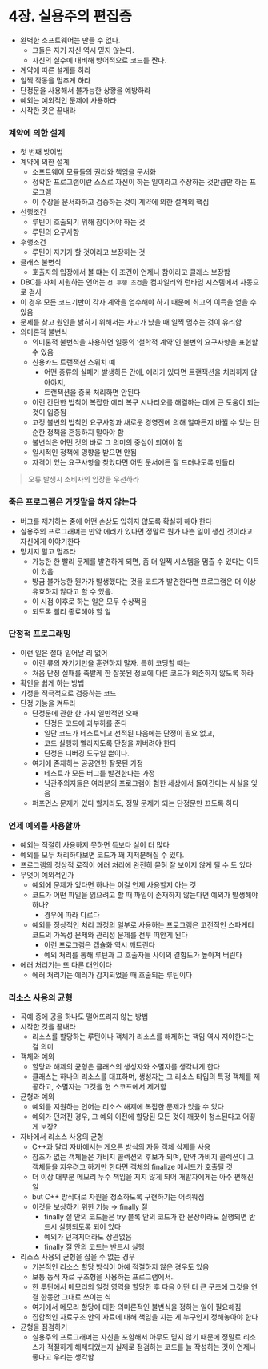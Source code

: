 # 4장. 실용주의 편집증

- 완벽한 소프트웨어는 만들 수 없다.
    - 그들은 자기 자신 역시 믿지 않는다.
    - 자신의 실수에 대비해 방어적으로 코드를 짠다.
- 계약에 따른 설계를 하라
- 일찍 작동을 멈추게 하라
- 단정문을 사용해서 불가능한 상황을 예방하라
- 예외는 예외적인 문제에 사용하라
- 시작한 것은 끝내라

### 계약에 의한 설계

- 첫 번째 방어법
- 계약에 의한 설계
    - 소프트웨어 모듈들의 권리와 책임을 문서화
    - 정확한 프로그램이란 스스로 자신이 하는 일이라고 주장하는 것만큼만 하는 프로그램
    - 이 주장을 문서화하고 검증하는 것이 계약에 의한 설계의 핵심
- 선행조건
    - 루틴이 호출되기 위해 참이어야 하는 것
    - 루틴의 요구사항
- 후행조건
    - 루틴이 자기가 할 것이라고 보장하는 것
- 클래스 불변식
    - 호출자의 입장에서 볼 떄는 이 조건이 언제나 참이라고 클래스 보장함
- DBC를 자체 지원하는 언어는 `선 후행 조건`을 컴파일러와 런타임 시스템에서 자동으로 검사
- 이 경우 모든 코드기반이 각자 계약을 엄수해야 하기 때문에 최고의 이득을 얻을 수 있음
- 문제를 찾고 원인을 밝히기 위해서는 사고가 났을 때 일찍 멈추는 것이 유리함
- 의미론적 불변식
    - 의미론적 불변식을 사용하면 일종의 ‘철학적 계약'인 불변의 요구사항을 표현할 수 있음
    - 신용카드 트랜잭션 스위치 예
        - 어떤 종류의 실패가 발생하든 간에, 에러가 있다면 트랜잭션을 처리하지 않아야지,
        - 트랜잭션을 중복 처리하면 안된다
    - 이런 간단한 법칙이 복잡한 에러 복구 시나리오를 해결하는 데에 큰 도움이 되는 것이 입증됨
    - 고정 불변의 법칙인 요구사항과 새로운 경영진에 의해 얼마든지 바뀔 수 있는 단순한 정책을 혼동하지 말아야 함
    - 불변식은 어떤 것의 바로 그 의미의 중심이 되어야 함
    - 일시적인 정책에 영향을 받으면 안됨
    - 자격이 있는 요구사항을 찾았다면 어떤 문서에든 잘 드러나도록 만들라

> 오류 발생시 소비자의 입장을 우선하라
>

### 죽은 프로그램은 거짓말을 하지 않는다

- 버그를 제거하는 중에 어떤 손상도 입히지 않도록 확실히 해야 한다
- 실용주의 프로그래머는 만약 에러가 있다면 정말로 뭔가 나쁜 일이 생신 것이라고 자신에게 이야기한다
- 망치지 말고 멈추라
    - 가능한 한 빨리 문제를 발견하게 되면, 좀 더 일찍 시스템을 멈출 수 있다는 이득이 있음
    - 방금 불가능한 뭔가가 발생했다는 것을 코드가 발견한다면 프로그램은 더 이상 유효하지 않다고 할 수 있음.
    - 이 시점 이후로 하는 일은 모두 수상쩍음
    - 되도록 빨리 종료해야 할 일

### 단정적 프로그래밍

- 이런 일은 절대 일어날 리 없어
    - 이런 류의 자기기만을 훈련하지 말자. 특히 코딩할 때는
    - 처음 단정 실패를 촉발케 한 잘못된 정보에 다른 코드가 의존하지 않도록 하라
- 확인을 쉽게 하는 방법
- 가정을 적극적으로 검증하는 코드
- 단정 기능을 켜두라
    - 단정문에 관한 한 가지 일반적인 오해
        - 단정은 코드에 과부하를 준다
        - 일단 코드가 테스트되고 선적된 다음에는 단정이 필요 없고,
        - 코드 실행히 빨라지도록 단정을 꺼버려야 한다
        - 단정은 디버깅 도구일 뿐이다.
    - 여기에 존재하는 공공연한 잘못된 가정
        - 테스트가 모든 버그를 발견한다는 가정
        - 낙관주의자들은 여러분의 프로그램이 험한 세상에서 돌아간다는 사실을 잊음
    - 퍼포먼스 문제가 있다 할지라도, 정말 문제가 되는 단정문만 끄도록 하다

### 언제 예외를 사용할까

- 예외는 적절히 사용하지 못하면 득보다 실이 더 많다
- 예외를 모두 처리하다보면 코드가 꽤 지저분해질 수 있다.
- 프로그램의 정상적 로직이 에러 처리에 완전히 묻혀 잘 보이지 않게 될 수 도 있다
- 무엇이 예외적인가
    - 예외에 문제가 있다면 하나는 이걸 언제 사용할지 아는 것
    - 코드가 어떤 파일을 읽으려고 할 때 파일이 존재하지 않는다면 예외가 발생해야 하나?
        - 경우에 따라 다르다
    - 예외를 정상적인 처리 과정의 일부로 사용하는 프로그램은 고전적인 스파게티 코드의 가독성 문제와 관리성 문제를 전부 떠안게 된다
        - 이런 프로그램은 캡슐화 역시 깨트린다
        - 예외 처리를 통해 루틴과 그 호출자들 사이의 결합도가 높아져 버린다
- 에러 처리기는 또 다른 대안이다
    - 에러 처리기는 에러가 감지되었을 때 호출되는 루틴이다

### 리소스 사용의 균형

- 곡예 중에 공을 하나도 떨어뜨리지 않는 방법
- 시작한 것을 끝내라
    - 리소스를 할당하는 루틴이나 객체가 리소스를 해제하는 책임 역시 져야한다는 걸 의미
- 객체와 예외
    - 할당과 해제의 균형은 클래스의 생성자와 소멸자를 생각나게 한다
    - 클래스는 하나의 리소스를 대표하며, 생성자는 그 리소스 타입의 특정 객체를 제공하고, 소멸자는 그것을 현 스코프에서 제거함
- 균형과 예외
    - 예외를 지원하는 언어는 리소스 해제에 복잡한 문제가 있을 수 있다
    - 예외가 던져진 경우, 그 예외 이전에 할당된 모든 것이 깨끗이 청소된다고 어떻게 보장?
- 자바에서 리소스 사용의 균형
    - C++과 달리 자바에서는 게으른 방식의 자동 객체 삭제를 사용
    - 참조가 없는 객체들은 가비지 콜렉션의 후보가 되며, 만약 가비지 콜렉션이 그 객체들을 지우려고 하기만 한다면 객체의 finalize 메서드가 호출될 것
    - 더 이상 대부분 메모리 누수 책임을 지지 않게 되어 개발자에게는 아주 편해진 일
    - but C++ 방식대로 자원을 청소하도록 구현하기는 어려워짐
    - 이것을 보상하기 위한 기능 → finally 절
        - finally 절 안의 코드들은 try 블록 안의 코드가 한 문장이라도 실행되면 반드시 실행되도록 되어 있다
        - 예외가 던져지더라도 상관없음
        - finally 절 안의 코드는 반드시 실행
- 리소스 사용의 균형을 잡을 수 없는 경우
    - 기본적인 리소스 할당 방식이 아예 적절하지 않은 경우도 있음
    - 보통 동적 자료 구조형을 사용하는 프로그램에서..
    - 한 루틴에서 메모리의 일정 영역을 할당한 후 다음 어떤 더 큰 구조에 그것을 연결 한동안 그대로 쓰이는 식
    - 여기에서 메모리 할당에 대한 의미론적인 불변식을 정하는 일이 필요해짐
    - 집합적인 자료구조 안의 자료에 대해 책임을 지는 게 누구인지 정해놓아야 한다
- 균형을 점검하기
    - 실용주의 프로그래머는 자신을 포함해서 아무도 믿지 않기 때문에 정말로 리소스가 적절하게 해제되었는지 실제로 점검하는 코드를 늘 작성하는 것이 언제나 좋다고 우리는 생각함